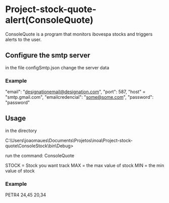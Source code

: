 # Project-stock-quote-alert(ConsoleQuote)

ConsoleQuote is a program that monitors ibovespa stocks and triggers alerts to the user.

## Configure the smtp server

in the file configSmtp.json change the server data

### Example

 "email": "designationemail@designation.com",
 "port": 587,
 "host" = "smtp.gmail.com",
 "emailcredencial": "some@some.com",
 "password": "password"

## Usage

in the directory

C:\Users\joaomaues\Documents\Projetos\inoa\Project-stock-quote\ConsoleStock\bin\Debug>

run the command: ConsoleQuote <STOCK> <MAX> <MIN>

STOCK = Stock you want track
MAX = the max value of stock
MIN = the min value of stock

### Example

PETR4 24,45 20,34